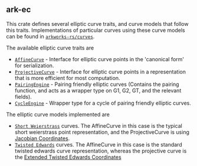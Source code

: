 ## ark-ec

This crate defines several elliptic curve traits, and curve models that follow this traits.
Implementations of particular curves using these curve models can be found in [`arkworks-rs/curves`](https://github.com/arkworks-rs/curves/README.md).

The available elliptic curve traits are
* [`AffineCurve`](https://github.com/arkworks-rs/algebra/blob/master/ec/src/lib.rs#L223) - Interface for elliptic curve points in the 'canonical form' for serialization.
* [`ProjectiveCurve`](https://github.com/arkworks-rs/algebra/blob/master/ec/src/lib.rs#L121) - Interface for elliptic curve points in a representation that is more efficient for most computation.
* [`PairingEngine`](https://github.com/arkworks-rs/algebra/blob/master/ec/src/lib.rs#L44) - Pairing friendly elliptic curves (Contains the pairing function, and acts as a wrapper type on G1, G2, GT, and the relevant fields).
* [`CycleEngine`](https://github.com/arkworks-rs/algebra/blob/master/ec/src/lib.rs#L318) - Wrapper type for a cycle of pairing friendly elliptic curves.

The elliptic curve models implemented are
* [`Short Weierstrass`](https://github.com/arkworks-rs/algebra/blob/master/ec/src/models/short_weierstrass_jacobian.rs) curves. The AffineCurve in this case is the typical short weierstrass point representation, and the ProjectiveCurve is using [Jacobian Coordinates](https://en.wikibooks.org/wiki/Cryptography/Prime_Curve/Jacobian_Coordinates).
* [`Twisted Edwards`](https://github.com/arkworks-rs/algebra/blob/master/ec/src/models/twisted_edwards_extended.rs) curves. The AffineCurve in this case is the standard twisted edwards curve representation, whereas the projective curve is the [Extended Twisted Edwards Coordinates](https://eprint.iacr.org/2008/522.pdf)